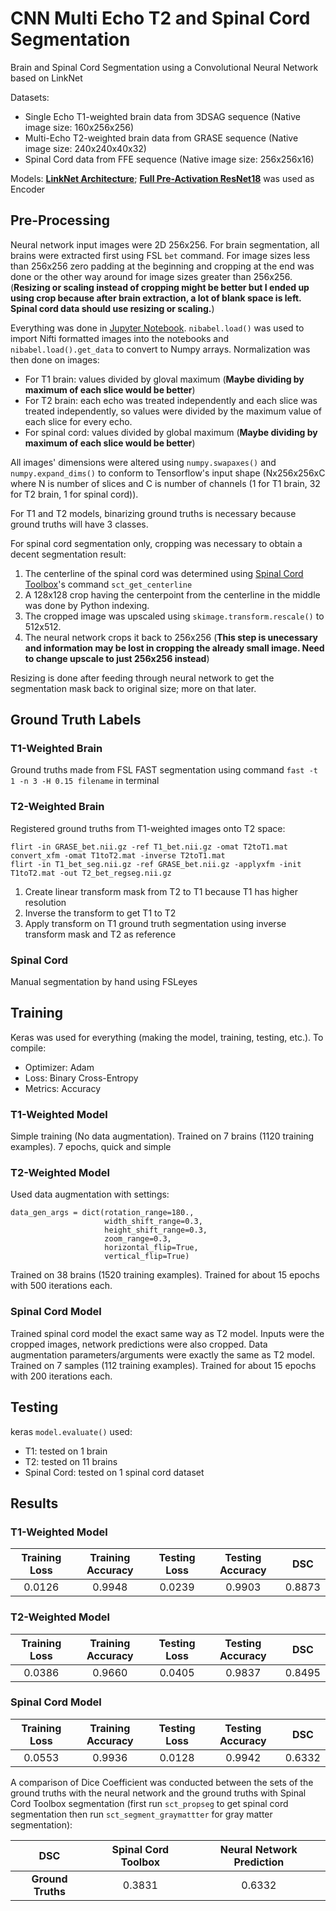 # CNN Multi Echo T2 and Spinal Cord Segmentation
Brain and Spinal Cord Segmentation using a Convolutional Neural Network based on LinkNet

Datasets:
- Single Echo T1-weighted brain data from 3DSAG sequence (Native image size: 160x256x256)
- Multi-Echo T2-weighted brain data from GRASE sequence (Native image size: 240x240x40x32)
- Spinal Cord data from FFE sequence (Native image size: 256x256x16)

Models:
**[LinkNet Architecture](https://arxiv.org/abs/1707.03718)**; **[Full Pre-Activation ResNet18](https://arxiv.org/abs/1603.05027)** was used as Encoder

## Pre-Processing
Neural network input images were 2D 256x256. For brain segmentation, all brains were extracted first using FSL `bet` command. For image sizes less than 256x256 zero padding at the beginning and cropping at the end was done or the other way around for image sizes greater than 256x256. (**Resizing or scaling instead of cropping might be better but I ended up using crop because after brain extraction, a lot of blank space is left. Spinal cord data should use resizing or scaling.**)

Everything was done in [Jupyter Notebook](jupyter.org/). `nibabel.load()` was used to import Nifti formatted images into the notebooks and `nibabel.load().get_data` to convert to Numpy arrays. Normalization was then done on images:
- For T1 brain: values divided by gloval maximum (**Maybe dividing by maximum of each slice would be better**)
- For T2 brain: each echo was treated independently and each slice was treated independently, so values were divided by the maximum value of each slice for every echo.
- For spinal cord: values divided by global maximum (**Maybe dividing by maximum of each slice would be better**)

All images' dimensions were altered using `numpy.swapaxes()` and `numpy.expand_dims()` to conform to Tensorflow's input shape (Nx256x256xC where N is number of slices and C is number of channels (1 for T1 brain, 32 for T2 brain, 1 for spinal cord)).

For T1 and T2 models, binarizing ground truths is necessary because ground truths will have 3 classes.

For spinal cord segmentation only, cropping was necessary to obtain a decent segmentation result:
1. The centerline of the spinal cord was determined using [Spinal Cord Toolbox](https://sourceforge.net/projects/spinalcordtoolbox/)'s command `sct_get_centerline`
2. A 128x128 crop having the centerpoint from the centerline in the middle was done by Python indexing.
3. The cropped image was upscaled using `skimage.transform.rescale()` to 512x512.
4. The neural network crops it back to 256x256 (**This step is unecessary and information may be lost in cropping the already small image. Need to change upscale to just 256x256 instead**)

Resizing is done after feeding through neural network to get the segmentation mask back to original size; more on that later.

## Ground Truth Labels
### T1-Weighted Brain
Ground truths made from FSL FAST segmentation using command `fast -t 1 -n 3 -H 0.15 filename` in terminal
### T2-Weighted Brain
Registered ground truths from T1-weighted images onto T2 space:
```
flirt -in GRASE_bet.nii.gz -ref T1_bet.nii.gz -omat T2toT1.mat
convert_xfm -omat T1toT2.mat -inverse T2toT1.mat
flirt -in T1_bet_seg.nii.gz -ref GRASE_bet.nii.gz -applyxfm -init T1toT2.mat -out T2_bet_regseg.nii.gz
```
1. Create linear transform mask from T2 to T1 because T1 has higher resolution
2. Inverse the transform to get T1 to T2
3. Apply transform on T1 ground truth segmentation using inverse transform mask and T2 as reference
### Spinal Cord
Manual segmentation by hand using FSLeyes

## Training
Keras was used for everything (making the model, training, testing, etc.). To compile:
- Optimizer: Adam
- Loss: Binary Cross-Entropy
- Metrics: Accuracy

### T1-Weighted Model
Simple training (No data augmentation). Trained on 7 brains (1120 training examples). 7 epochs, quick and simple
### T2-Weighted Model
Used data augmentation with settings:
```
data_gen_args = dict(rotation_range=180.,
                     width_shift_range=0.3,
                     height_shift_range=0.3,
                     zoom_range=0.3,
                     horizontal_flip=True,
                     vertical_flip=True)
```
Trained on 38 brains (1520 training examples). Trained for about 15 epochs with 500 iterations each.
### Spinal Cord Model
Trained spinal cord model the exact same way as T2 model. Inputs were the cropped images, network predictions were also cropped. Data augmentation parameters/arguments were exactly the same as T2 model. Trained on 7 samples (112 training examples). Trained for about 15 epochs with 200 iterations each.

## Testing
keras `model.evaluate()` used:
- T1: tested on 1 brain
- T2: tested on 11 brains
- Spinal Cord: tested on 1 spinal cord dataset

## Results
### T1-Weighted Model

| Training Loss | Training Accuracy | Testing Loss | Testing Accuracy | DSC |
| :---: | :---: | :---: | :---: | :---: | 
| 0.0126 | 0.9948| 0.0239 | 0.9903 | 0.8873 |

### T2-Weighted Model

| Training Loss | Training Accuracy | Testing Loss | Testing Accuracy | DSC |
| :---: | :---: | :---: | :---: | :---: | 
| 0.0386 | 0.9660| 0.0405 | 0.9837 | 0.8495 |

### Spinal Cord Model

| Training Loss | Training Accuracy | Testing Loss | Testing Accuracy | DSC |
| :---: | :---: | :---: | :---: | :---: | 
| 0.0553 | 0.9936| 0.0128 | 0.9942 | 0.6332 |

A comparison of Dice Coefficient was conducted between the sets of the ground truths with the neural network and the ground truths with Spinal Cord Toolbox segmentation (first run `sct_propseg` to get spinal cord segmentation then run `sct_segment_graymattter` for gray matter segmentation):

| DSC | Spinal Cord Toolbox | Neural Network Prediction |
| :---: | :---: | :---: |
| **Ground Truths** | 0.3831 | 0.6332 |

